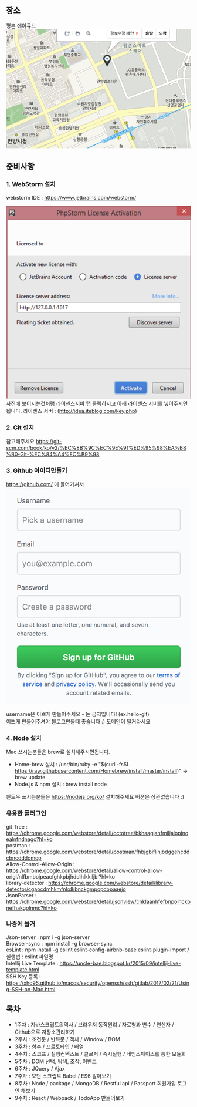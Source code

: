 ## 장소 
평촌 에이큐브
![장소](public/location.png)

## 준비사항

### 1. WebStorm 설치
webstorm IDE : https://www.jetbrains.com/webstorm/ 

![라이센스](public/webstorm.png)
사진에 보이시는것처럼 라이센스서버 탭 클릭하시고 아래 라이센스 서버를 넣어주시면됩니다.
라이센스 서버 : (http://idea.iteblog.com/key.php)         

### 2. Git 설치
참고해주세요
https://git-scm.com/book/ko/v2/%EC%8B%9C%EC%9E%91%ED%95%98%EA%B8%B0-Git-%EC%84%A4%EC%B9%98

### 3. Github 아이디만들기
https://github.com/ 에 들어가셔서 
![깃헙](public/github.png)

username은 이쁘게 만들어주세요 - 는 금지입니다! (ex.hello-git)    
이쁘게 만들어주셔야 블로그만들때 좋습니다 :) 도메인이 될거라서요 

### 4. Node 설치 

Mac 쓰시는분들은 brew로 설치해주시면됩니다.

- Home-brew 설치 : /usr/bin/ruby -e "$(curl -fsSL https://raw.githubusercontent.com/Homebrew/install/master/install)" -> brew update        
- Node.js & npm 설치 : brew install node
       
윈도우 쓰시는분들은 https://nodejs.org/ko/ 설치해주세요 버젼은 상관없습니다 :) 
       
### 유용한 플러그인
git Tree : https://chrome.google.com/webstore/detail/octotree/bkhaagjahfmjljalopjnoealnfndnagc?hl=ko      
postman : https://chrome.google.com/webstore/detail/postman/fhbjgbiflinjbdggehcddcbncdddomop      
Allow-Control-Allow-Origin : https://chrome.google.com/webstore/detail/allow-control-allow- origi/nlfbmbojpeacfghkpbjhddihlkkiljbi?hl=ko        
library-detector : https://chrome.google.com/webstore/detail/library-detector/cgaocdmhkmfnkdkbnckgmpopcbpaaejo       
JsonParser : https://chrome.google.com/webstore/detail/jsonview/chklaanhfefbnpoihckbnefhakgolnmc?hl=ko
           
           
 
### 나중에 쓸거 
Json-server : npm i -g json-server      
Browser-sync : npm install -g browser-sync       
esLint : npm install -g eslint eslint-config-airbnb-base eslint-plugin-import / 실행법 : eslint 파일명      
Intellij Live Template : https://uncle-bae.blogspot.kr/2015/09/intellij-live-template.html      
SSH Key 등록 : https://xho95.github.io/macos/security/openssh/ssh/gitlab/2017/02/21/Using-SSH-on-Mac.html    

## 목차
- 1주차 : 자바스크립트의역사 / 브라우저 동작원리 / 자료형과 변수 / 연산자 / Github으로 저장소관리하기   
- 2주차 : 조건문 / 반복문 / 객체 / Window / BOM    
- 3주차 : 함수 / 프로토타입 / 배열      
- 4주차 : 스코프 / 실행컨텍스트 / 클로저 / 즉시실행 / 네임스페이스를 통한 모듈화    
- 5주차 : DOM 선택, 탐색, 조작, 이벤트    
- 6주차 : JQuery / Ajax    
- 7주차 : 모던 스크립트 Babel / ES6 알아보기 
- 8주차 : Node / package /  MongoDB /  Restful api / Passport 회원가입 로그인 해보기
- 9주차 : React / Webpack / TodoApp 만들어보기
